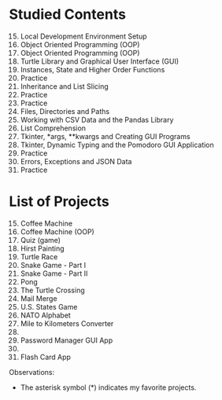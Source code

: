 # Studied Contents

15. Local Development Environment Setup
16. Object Oriented Programming (OOP)
17. Object Oriented Programming (OOP)
18. Turtle Library and Graphical User Interface (GUI)
19. Instances, State and Higher Order Functions
20. Practice
21. Inheritance and List Slicing
22. Practice
23. Practice
24. Files, Directories and Paths
25. Working with CSV Data and the Pandas Library
26. List Comprehension
27. Tkinter, *args, **kwargs and Creating GUI Programs
28. Tkinter, Dynamic Typing and the Pomodoro GUI Application
29. Practice
30. Errors, Exceptions and JSON Data
31. Practice

# List of Projects

15. Coffee Machine
16. Coffee Machine (OOP)
17. Quiz (game)
18. Hirst Painting
19. Turtle Race
20. Snake Game - Part I
21. Snake Game - Part II
22. Pong
23. The Turtle Crossing
24. Mail Merge
25. U.S. States Game
26. NATO Alphabet
27. Mile to Kilometers Converter
28.
29. Password Manager GUI App
30.
31. Flash Card App

Observations:

- The asterisk symbol (\*) indicates my favorite projects.

